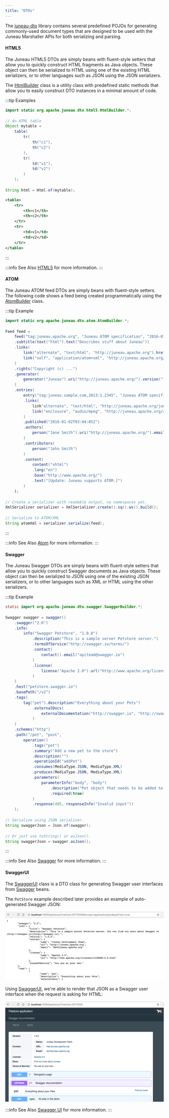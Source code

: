 ```yaml
---
title: "DTOs"
---
```


The [juneau-dto](TODO.md) library contains several predefined POJOs for generating commonly-used document types that are designed
to be used with the Juneau Marshaller APIs for both serializing and parsing.

#### HTML5

The Juneau HTML5 DTOs are simply beans with fluent-style setters that allow you to quickly construct HTML fragments as
Java objects.
These object can then be serialized to HTML using one of the existing HTML serializers, or to other languages such as
JSON using the JSON serializers.

The [HtmlBuilder](API_DOCS/org/apache/juneau/dto/html5/HtmlBuilder.html) class is a utility class with predefined
static methods that allow you to easily construct DTO instances in a minimal amount of code.

:::tip Examples
```java
import static org.apache.juneau.dto.html5.HtmlBuilder.*;

// An HTML table
Object mytable =
    table(
        tr(
            th("c1"),
            th("c2")
        ),
        tr(
            td("v1"),
            td("v2")
        )
    );

String html = Html.of(mytable);
```

```xml
<table>
    <tr>
        <th>c1</th>
        <th>c2</th>
    </tr>
    <tr>
        <td>v1</td>
        <td>v2</td>
    </tr>
</table>
```
:::

:::info See Also
[HTML5](TODO.md) for more information.
:::

#### ATOM

The Juneau ATOM feed DTOs are simply beans with fluent-style setters.
The following code shows a feed being created programmatically using the [AtomBuilder](API_DOCS/org/apache/juneau/dto/atom/AtomBuilder.html) class.

:::tip Example
```java
import static org.apache.juneau.dto.atom.AtomBuilder.*;

Feed feed =
    feed("tag:juneau.apache.org", "Juneau ATOM specification", "2016-01-02T03:04:05Z")
    .subtitle(text("html").text("Describes stuff about Juneau"))
    .links(
        link("alternate", "text/html", "http://juneau.apache.org").hreflang("en"),
        link("self", "application/atom+xml", "http://juneau.apache.org/feed.atom")
    )
    .rights("Copyright (c) ...")
    .generator(
        generator("Juneau").uri("http://juneau.apache.org/").version("1.0")
    )
    .entries(
        entry("tag:juneau.sample.com,2013:1.2345", "Juneau ATOM specification snapshot", "2016-01-02T03:04:05Z")
        .links(
            link"alternate", "text/html", "http://juneau.apache.org/juneau.atom"),
            link("enclosure", "audio/mpeg", "http://juneau.apache.org/audio/juneau_podcast.mp3").length(1337)
        )
        .published("2016-01-02T03:04:05Z")
        .authors(
            person("Jane Smith").uri("http://juneau.apache.org/").email("janesmith@apache.org")
        )
        .contributors(
            person("John Smith")
        )
        .content(
            content("xhtml")
            .lang("en")
            .base("http://www.apache.org/")
            .text("[Update: Juneau supports ATOM.]")
        )
    );
    
// Create a serializer with readable output, no namespaces yet.
XmlSerializer serializer = XmlSerializer.create().sq().ws().build();

// Serialize to ATOM/XML
String atomXml = serializer.serialize(feed);
```
:::

:::info See Also
[Atom](TODO.md) for more information.
:::

#### Swagger

The Juneau Swagger DTOs are simply beans with fluent-style setters that allow you to quickly construct Swagger documents
as Java objects.
These object can then be serialized to JSON using one of the existing JSON serializers, or to other languages such as
XML or HTML using the other serializers.

:::tip Example
```java
static import org.apache.juneau.dto.swagger.SwaggerBuilder.*;

Swagger swagger = swagger()
    .swagger("2.0")
    .info(
        info("Swagger Petstore", "1.0.0")
            .description("This is a sample server Petstore server.")
            .termsOfService("http://swagger.io/terms/")
            .contact(
                contact().email("apiteam@swagger.io")
            )
            .license(
                license("Apache 2.0").url("http://www.apache.org/licenses/LICENSE-2.0.html")
            )
    )
    .host("petstore.swagger.io")
    .basePath("/v2")
    .tags(
        tag("pet").description("Everything about your Pets")
            .externalDocs(
                externalDocumentation("http://swagger.io", "http://swagger.io")
            )
    )
    .schemes("http")
    .path("/pet", "post",
        operation()
            .tags("pet")
            .summary("Add a new pet to the store")
            .description("")
            .operationId("addPet")
            .consumes(MediaType.JSON, MediaType.XML)
            .produces(MediaType.JSON, MediaType.XML)
            .parameters(
                parameterInfo("body", "body")
                    .description("Pet object that needs to be added to the store")
                    .required(true)
            )
            .response(405, responseInfo("Invalid input"))
    );

// Serialize using JSON serializer.
String swaggerJson = Json.of(swagger);

// Or just use toString() or asJson().
String swaggerJson = swagger.asJson();
```
:::

:::info See Also
[Swagger](TODO.md) for more information.
:::

#### SwaggerUI

The [SwaggerUI](API_DOCS/org/apache/juneau/dto/swagger/ui/SwaggerUI.html) class is a DTO class for generating
Swagger user interfaces from [Swagger](API_DOCS/org/apache/juneau/dto/swagger/Swagger.html) beans.

The `PetStore` example described later provides an example of auto-generated Swagger JSON:

![Swagger JSON](/img/doc-files/jd.SwaggerUI.json.png)

Using [SwaggerUI](API_DOCS/org/apache/juneau/dto/swagger/ui/SwaggerUI.html), we're able to render that JSON as a
Swagger user interface when the request is asking for HTML:

![Swagger UI](/img/doc-files/jd.SwaggerUI.html.png)

:::info See Also
[Swagger UI](TODO.md) for more information.
:::